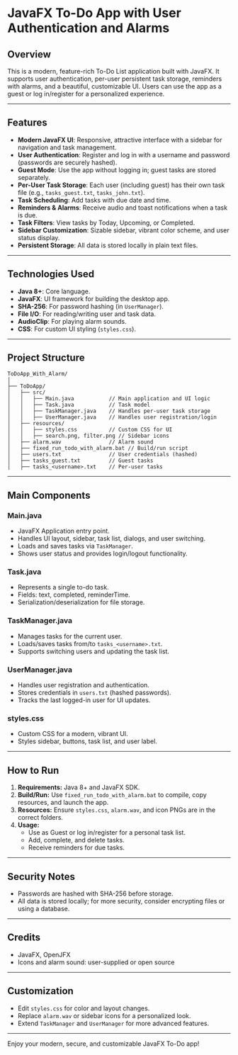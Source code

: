 # JavaFX To-Do App with User Authentication and Alarms

## Overview
This is a modern, feature-rich To-Do List application built with JavaFX. It supports user authentication, per-user persistent task storage, reminders with alarms, and a beautiful, customizable UI. Users can use the app as a guest or log in/register for a personalized experience.

---

## Features
- **Modern JavaFX UI**: Responsive, attractive interface with a sidebar for navigation and task management.
- **User Authentication**: Register and log in with a username and password (passwords are securely hashed).
- **Guest Mode**: Use the app without logging in; guest tasks are stored separately.
- **Per-User Task Storage**: Each user (including guest) has their own task file (e.g., `tasks_guest.txt`, `tasks_john.txt`).
- **Task Scheduling**: Add tasks with due date and time.
- **Reminders & Alarms**: Receive audio and toast notifications when a task is due.
- **Task Filters**: View tasks by Today, Upcoming, or Completed.
- **Sidebar Customization**: Sizable sidebar, vibrant color scheme, and user status display.
- **Persistent Storage**: All data is stored locally in plain text files.

---

## Technologies Used
- **Java 8+**: Core language.
- **JavaFX**: UI framework for building the desktop app.
- **SHA-256**: For password hashing (in `UserManager`).
- **File I/O**: For reading/writing user and task data.
- **AudioClip**: For playing alarm sounds.
- **CSS**: For custom UI styling (`styles.css`).

---

## Project Structure
```
ToDoApp_With_Alarm/
│
├── ToDoApp/
│   ├── src/
│   │   ├── Main.java           // Main application and UI logic
│   │   ├── Task.java           // Task model
│   │   ├── TaskManager.java    // Handles per-user task storage
│   │   ├── UserManager.java    // Handles user registration/login
│   ├── resources/
│   │   ├── styles.css          // Custom CSS for UI
│   │   ├── search.png, filter.png // Sidebar icons
│   ├── alarm.wav               // Alarm sound
│   ├── fixed_run_todo_with_alarm.bat // Build/run script
│   ├── users.txt               // User credentials (hashed)
│   ├── tasks_guest.txt         // Guest tasks
│   ├── tasks_<username>.txt    // Per-user tasks
```

---

## Main Components
### Main.java
- JavaFX Application entry point.
- Handles UI layout, sidebar, task list, dialogs, and user switching.
- Loads and saves tasks via `TaskManager`.
- Shows user status and provides login/logout functionality.

### Task.java
- Represents a single to-do task.
- Fields: text, completed, reminderTime.
- Serialization/deserialization for file storage.

### TaskManager.java
- Manages tasks for the current user.
- Loads/saves tasks from/to `tasks_<username>.txt`.
- Supports switching users and updating the task list.

### UserManager.java
- Handles user registration and authentication.
- Stores credentials in `users.txt` (hashed passwords).
- Tracks the last logged-in user for UI updates.

### styles.css
- Custom CSS for a modern, vibrant UI.
- Styles sidebar, buttons, task list, and user label.

---

## How to Run
1. **Requirements:** Java 8+ and JavaFX SDK.
2. **Build/Run:** Use `fixed_run_todo_with_alarm.bat` to compile, copy resources, and launch the app.
3. **Resources:** Ensure `styles.css`, `alarm.wav`, and icon PNGs are in the correct folders.
4. **Usage:**
   - Use as Guest or log in/register for a personal task list.
   - Add, complete, and delete tasks.
   - Receive reminders for due tasks.

---

## Security Notes
- Passwords are hashed with SHA-256 before storage.
- All data is stored locally; for more security, consider encrypting files or using a database.

---

## Credits
- JavaFX, OpenJFX
- Icons and alarm sound: user-supplied or open source

---

## Customization
- Edit `styles.css` for color and layout changes.
- Replace `alarm.wav` or sidebar icons for a personalized look.
- Extend `TaskManager` and `UserManager` for more advanced features.

---

Enjoy your modern, secure, and customizable JavaFX To-Do app!
